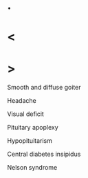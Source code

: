 # .

# <

# >

Smooth and diffuse goiter

Headache

Visual deficit

Pituitary apoplexy

Hypopituitarism

Central diabetes insipidus

Nelson syndrome
